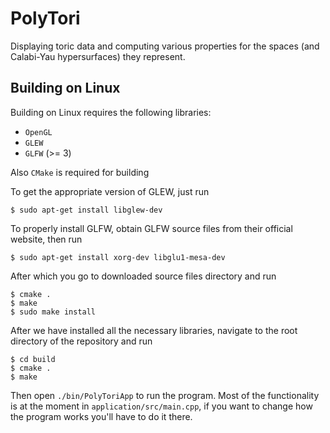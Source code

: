 # PolyTori
Displaying toric data and computing various properties for the spaces (and Calabi-Yau hypersurfaces) they represent.

## Building on Linux

Building on Linux requires the following libraries:

- `OpenGL`
- `GLEW`
- `GLFW` (>= 3) 

Also `CMake` is required for building

To get the appropriate version of GLEW, just run

    $ sudo apt-get install libglew-dev

To properly install GLFW, obtain GLFW source files from their official website, then run

    $ sudo apt-get install xorg-dev libglu1-mesa-dev
    
After which you go to downloaded source files directory and run

    $ cmake .
    $ make
    $ sudo make install

After we have installed all the necessary libraries, navigate to the root directory of the repository and run

    $ cd build
    $ cmake .
    $ make

Then open `./bin/PolyToriApp` to run the program. Most of the functionality is at the moment in `application/src/main.cpp`, if you want to change how the program works you'll have to do it there. 
